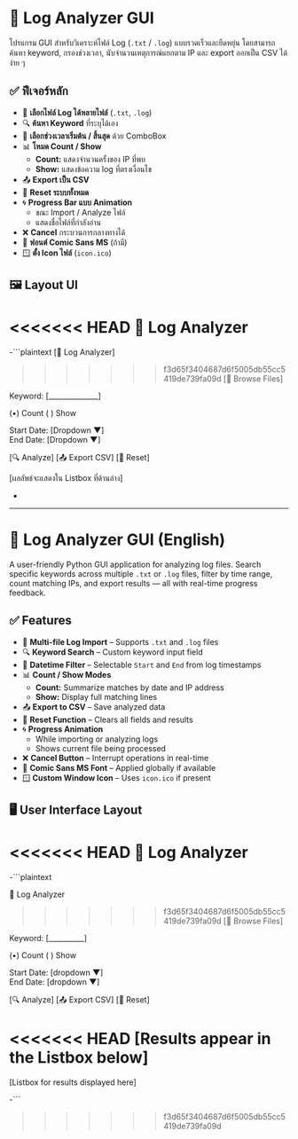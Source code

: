 # 🧠 Log Analyzer GUI

โปรแกรม GUI สำหรับวิเคราะห์ไฟล์ Log (`.txt` / `.log`) แบบรวดเร็วและยืดหยุ่น โดยสามารถค้นหา keyword, กรองช่วงเวลา, นับจำนวนเหตุการณ์แยกตาม IP และ export ออกเป็น CSV ได้ง่าย ๆ

## ✅ ฟีเจอร์หลัก

- 📂 **เลือกไฟล์ Log ได้หลายไฟล์** (`.txt`, `.log`)  
- 🔍 **ค้นหา Keyword** ที่ระบุได้เอง  
- 📅 **เลือกช่วงเวลาเริ่มต้น / สิ้นสุด** ด้วย ComboBox  
- 📊 **โหมด Count / Show**  
  - **Count:** แสดงจำนวนครั้งของ IP ที่พบ  
  - **Show:** แสดงข้อความ log ที่ตรงเงื่อนไข  
- 📤 **Export เป็น CSV**  
- 🔁 **Reset ระบบทั้งหมด**
- 🌀 **Progress Bar แบบ Animation**
  - ขณะ Import / Analyze ไฟล์
  - แสดงชื่อไฟล์ที่กำลังอ่าน
- ❌ **Cancel** กระบวนการกลางทางได้
- 🎨 **ฟอนต์ Comic Sans MS** (ถ้ามี)
- 🪟 **ตั้ง Icon ไฟล์** (`icon.ico`)

## 🖼️ Layout UI

<<<<<<< HEAD
🧠 Log Analyzer  
=======
-```plaintext
[🧠 Log Analyzer]
>>>>>>> f3d65f3404687d6f5005db55cc5419de739fa09d
[📂 Browse Files]

Keyword: [______________]

(•) Count   ( ) Show

Start Date:  [Dropdown ▼]  
End Date:    [Dropdown ▼]

[🔍 Analyze]   [📤 Export CSV]   [🔁 Reset]

[ผลลัพธ์จะแสดงใน Listbox ที่ด้านล่าง]

- ```

---

# 🧠 Log Analyzer GUI (English)

A user-friendly Python GUI application for analyzing log files. Search specific keywords across multiple `.txt` or `.log` files, filter by time range, count matching IPs, and export results — all with real-time progress feedback.

## ✅ Features

- 📂 **Multi-file Log Import** – Supports `.txt` and `.log` files  
- 🔍 **Keyword Search** – Custom keyword input field  
- 📅 **Datetime Filter** – Selectable `Start` and `End` from log timestamps  
- 📊 **Count / Show Modes**  
  - **Count:** Summarize matches by date and IP address  
  - **Show:** Display full matching lines  
- 📤 **Export to CSV** – Save analyzed data  
- 🔁 **Reset Function** – Clears all fields and results  
- 🌀 **Progress Animation**  
  - While importing or analyzing logs  
  - Shows current file being processed  
- ❌ **Cancel Button** – Interrupt operations in real-time  
- 🎨 **Comic Sans MS Font** – Applied globally if available  
- 🪟 **Custom Window Icon** – Uses `icon.ico` if present  

## 🖥️ User Interface Layout

<<<<<<< HEAD
🧠 Log Analyzer  
=======
-```plaintext

🧠 Log Analyzer

>>>>>>> f3d65f3404687d6f5005db55cc5419de739fa09d
[📂 Browse Files]

Keyword: [__________]

(•) Count   ( ) Show

Start Date: [dropdown ▼]  
End Date:   [dropdown ▼]

[🔍 Analyze]   [📤 Export CSV]   [🔁 Reset]

<<<<<<< HEAD
[Results appear in the Listbox below]
=======
[Listbox for results displayed here]

-```
>>>>>>> f3d65f3404687d6f5005db55cc5419de739fa09d
